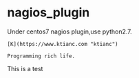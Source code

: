 nagios_plugin
======
Under centos7 nagios plugin,use python2.7.
                                


    [K](https://www.ktianc.com "ktianc")

    Programming rich life.
<p>This is a test</p>
